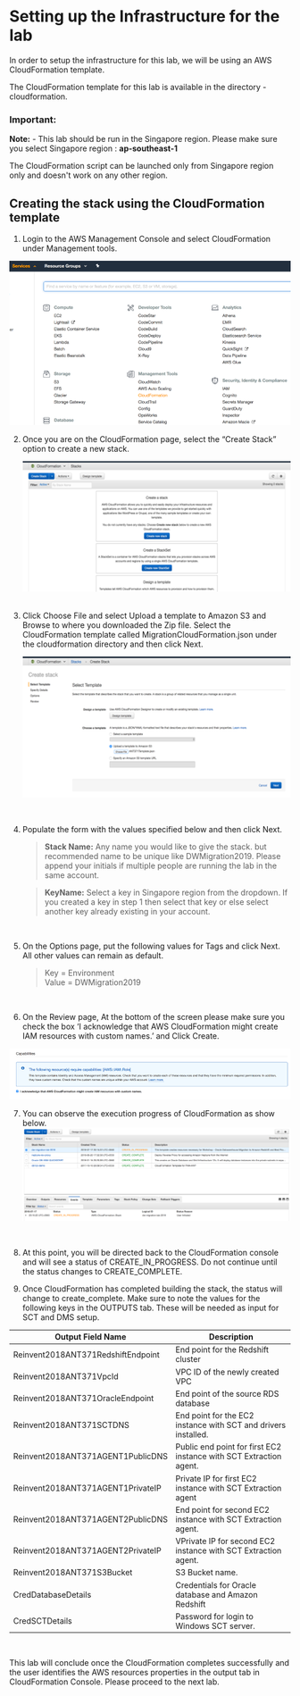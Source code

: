 # Setting up the Infrastructure for the lab

In order to setup the infrastructure for this lab, we will be using an AWS CloudFormation template.

The CloudFormation template for this lab is available in the directory - cloudformation.

### **Important:**
**Note:** - This lab should be run in the Singapore region. Please make sure you select Singapore region : **ap-southeast-1**

The CloudFormation script can be launched only from Singapore region only and doesn't work on any other region.

## Creating the stack using the CloudFormation template

1. Login to the AWS Management Console and select CloudFormation under Management tools.  

  ![](img/lab1-image1.png)  

2. Once you are on the CloudFormation page, select the “Create Stack” option to create a new stack.

    ![](img/lab1-image01.png)   
    <br/>

3. Click Choose File and select Upload a template to Amazon S3 and Browse to where you downloaded the Zip file. Select the CloudFormation template called MigrationCloudFormation.json under the cloudformation directory and then click Next.   

    ![](img/lab1-image03.png)   
  <br/>

4. Populate the form with the values specified below and then click Next.    

      > **Stack Name:**	Any name you would like to give the stack. but recommended name to be unique like DWMigration2019. Please append your initials if multiple people are running the lab in the same account.      

      > **KeyName:**	Select a key in Singapore region from the dropdown. If you created a key in step 1 then select that key or else select another key already existing in your account.  

<br/>

5. On the Options page, put the following values for Tags and click Next.  All other values can remain as default.
    > Key = Environment   
    > Value = DWMigration2019

 <br/>

6. On the Review page, At the bottom of the screen please make sure you check the box ‘I acknowledge that AWS CloudFormation might create IAM resources with custom names.’ and Click Create.

  ![CloudFormation-Acknowledgement](img/lab1-image5.png)
<br/>

7. You can observe the execution progress of CloudFormation as show below.
  ![CloudFormation-Progress](img/lab1-image6.png)
<br/>

8. At this point, you will be directed back to the CloudFormation console and will see a status of CREATE_IN_PROGRESS.  Do not continue until the status changes to CREATE_COMPLETE.


9. Once CloudFormation has completed building the stack, the status will change to create_complete. Make sure to note the values for the following keys in the OUTPUTS tab. These will be needed as input for SCT and DMS setup.

  | Output Field Name | Description |
  | --- | --- |
  | Reinvent2018ANT371RedshiftEndpoint | End point for the Redshift cluster |
  | Reinvent2018ANT371VpcId | VPC ID of the newly created VPC |
  | Reinvent2018ANT371OracleEndpoint | End point of the source RDS database |
  | Reinvent2018ANT371SCTDNS | End point for the EC2 instance with SCT and drivers installed. |
  | Reinvent2018ANT371AGENT1PublicDNS | Public end point for first EC2 instance with SCT Extraction agent. |
  | Reinvent2018ANT371AGENT1PrivateIP | Private IP for first EC2 instance with SCT Extraction agent |
  | Reinvent2018ANT371AGENT2PublicDNS | End point for second EC2 instance with SCT Extraction agent. |
  | Reinvent2018ANT371AGENT2PrivateIP | VPrivate IP for second EC2 instance with SCT Extraction agent. |
  | Reinvent2018ANT371S3Bucket | S3 Bucket name. |
  | CredDatabaseDetails | Credentials for Oracle database and Amazon Redshift |
  | CredSCTDetails | Password for login to Windows SCT server. |

<br/>

This lab will conclude once the CloudFormation completes successfully and the user identifies the AWS resources properties in the output tab in CloudFormation Console.   Please proceed to the next lab.
